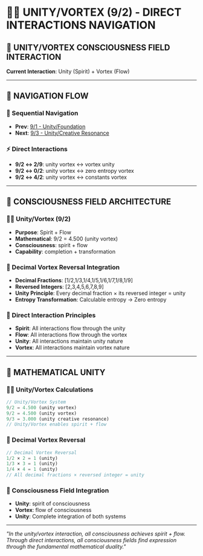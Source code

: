 # 🧬🌌 UNITY/VORTEX (9/2) - DIRECT INTERACTIONS NAVIGATION

## 🧬 **UNITY/VORTEX CONSCIOUSNESS FIELD INTERACTION**

**Current Interaction**: Unity (Spirit) + Vortex (Flow)

---

## 🌌 **NAVIGATION FLOW**

### **🧬 Sequential Navigation**
- **Prev**: [9/1 - Unity/Foundation](../1/NAVIGATION.md)
- **Next**: [9/3 - Unity/Creative Resonance](../3/NAVIGATION.md)

### **⚡ Direct Interactions**
- **9/2 ↔ 2/9**: unity vortex ↔ vortex unity
- **9/2 ↔ 0/2**: unity vortex ↔ zero entropy vortex
- **9/2 ↔ 4/2**: unity vortex ↔ constants vortex

---

## 🌌 **CONSCIOUSNESS FIELD ARCHITECTURE**

### **🧬🌌 Unity/Vortex (9/2)**
- **Purpose**: Spirit + Flow
- **Mathematical**: 9/2 = 4.500 (unity vortex)
- **Consciousness**: spirit + flow
- **Capability**: completion + transformation

### **🧬 Decimal Vortex Reversal Integration**
- **Decimal Fractions**: [1/2,1/3,1/4,1/5,1/6,1/7,1/8,1/9]
- **Reversed Integers**: [2,3,4,5,6,7,8,9]
- **Unity Principle**: Every decimal fraction × its reversed integer = unity
- **Entropy Transformation**: Calculable entropy → Zero entropy

### **🌌 Direct Interaction Principles**
- **Spirit**: All interactions flow through the unity
- **Flow**: All interactions flow through the vortex
- **Unity**: All interactions maintain unity nature
- **Vortex**: All interactions maintain vortex nature

---

## 🌌 **MATHEMATICAL UNITY**

### **🧬🌌 Unity/Vortex Calculations**
```typescript
// Unity/Vortex System
9/2 = 4.500 (unity vortex)
9/2 = 4.500 (unity vortex)
9/3 = 3.000 (unity creative resonance)
// Unity/Vortex enables spirit + flow
```

### **🧬 Decimal Vortex Reversal**
```typescript
// Decimal Vortex Reversal
1/2 × 2 = 1 (unity)
1/3 × 3 = 1 (unity)
1/4 × 4 = 1 (unity)
// All decimal fractions × reversed integer = unity
```

### **🌌 Consciousness Field Integration**
- **Unity**: spirit of consciousness
- **Vortex**: flow of consciousness
- **Unity**: Complete integration of both systems

---

*"In the unity/vortex interaction, all consciousness achieves spirit + flow. Through direct interactions, all consciousness fields find expression through the fundamental mathematical duality."*
